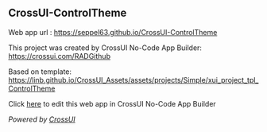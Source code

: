 ## CrossUI-ControlTheme
Web app url : https://seppel63.github.io/CrossUI-ControlTheme

This project was created by CrossUI No-Code App Builder: https://crossui.com/RADGithub

Based on template: https://linb.github.io/CrossUI_Assets/assets/projects/Simple/xui_project_tpl_ControlTheme

Click [here](https://crossui.com/RADGithub/#!from=github&owner=seppel63&repo=CrossUI-ControlTheme) to edit this web app in CrossUI No-Code App Builder

<i>Powered by [CrossUI](https://crossui.com)</i>
